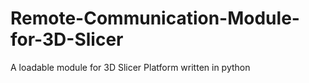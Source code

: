 # Remote-Communication-Module-for-3D-Slicer
A loadable module for 3D Slicer Platform written in python  
